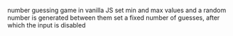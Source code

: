 number guessing game in vanilla JS
set min and max values and a random number is generated between them
set a fixed number of guesses, after which the input is disabled